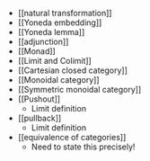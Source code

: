 - [[natural transformation]]
- [[Yoneda embedding]]
- [[Yoneda lemma]]
- [[adjunction]]
- [[Monad]]
- [[Limit and Colimit]]
- [[Cartesian closed category]]
- [[Monoidal category]]
- [[Symmetric monoidal category]]
- [[Pushout]]
	- Limit definition
- [[pullback]]
	- Limit definition
- [[equivalence of categories]]
	- Need to state this precisely!